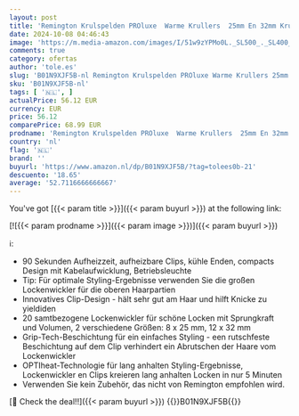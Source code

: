 ```yaml
---
layout: post
title: 'Remington Krulspelden PROluxe  Warme Krullers  25mm En 32mm Krullen  Golvende Krullen  H9100'
date: 2024-10-08 04:46:43
image: 'https://m.media-amazon.com/images/I/51w9zYPMo0L._SL500_._SL400_.jpg'
comments: true
category: ofertas
author: 'tole.es'
slug: 'B01N9XJF5B-nl Remington Krulspelden PROluxe Warme Krullers 25mm En 32mm...'
sku: 'B01N9XJF5B-nl'
tags: [ '🇳🇱', ]
actualPrice: 56.12 EUR
currency: EUR
price: 56.12
comparePrice: 68.99 EUR
prodname: 'Remington Krulspelden PROluxe  Warme Krullers  25mm En 32mm Krullen  Golvende Krullen  H9100'
country: 'nl'
flag: '🇳🇱'
brand: ''
buyurl: 'https://www.amazon.nl/dp/B01N9XJF5B/?tag=tolees0b-21'
descuento: '18.65'
average: '52.7116666666667'
---
```


You've got [{{< param title >}}]({{< param buyurl >}}) at the following link:

[![{{< param prodname >}}]({{< param image >}})]({{< param buyurl >}})

ℹ️:

- 90 Sekunden Aufheizzeit, aufheizbare Clips, kühle Enden, compacts Design mit Kabelaufwicklung, Betriebsleuchte
- Tip: Für optimale Styling-Ergebnisse verwenden Sie die großen Lockenwickler für die oberen Haarpartien
- Innovatives Clip-Design - hält sehr gut am Haar und hilft Knicke zu yieldiden
- 20 samtbezogene Lockenwickler für schöne Locken mit Sprungkraft und Volumen, 2 verschiedene Größen: 8 x 25 mm, 12 x 32 mm
- Grip-Tech-Beschichtung für ein einfaches Styling - een rutschfeste Beschichtung auf dem Clip verhindert ein Abrutschen der Haare vom Lockenwickler
- OPTIheat-Technologie für lang anhalten Styling-Ergebnisse, Lockenwickler en Clips kreieren lang anhalten Locken in nur 5 Minuten
- Verwenden Sie kein Zubehör, das nicht von Remington empfohlen wird.

[🛒 Check the deal!!]({{< param buyurl >}})
{{<world>}}B01N9XJF5B{{</world>}}
